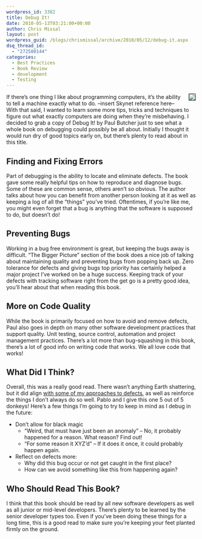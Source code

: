 ```yaml
---
wordpress_id: 3382
title: Debug It!
date: 2010-05-13T03:21:00+00:00
author: Chris Missal
layout: post
wordpress_guid: /blogs/chrismissal/archive/2010/05/12/debug-it.aspx
dsq_thread_id:
  - "272580144"
categories:
  - Best Practices
  - Book Review
  - development
  - Testing
---
```

 <img style="float: right;margin-left: 5px;margin-right: 5px;margin-top: 0px;margin-bottom: 0px;border: 1px solid black" src="http://assets3.pragprog.com/images/covers/190x228/pbdp.jpg" align="right" />If there&rsquo;s one thing I like about programming computers, it&rsquo;s the ability to tell a machine exactly what to do. &#8211;insert Skynet reference here&#8211; With that said, I wanted to learn some more tips, tricks and techniques to figure out what exactly computers are doing when they&rsquo;re misbehaving. I decided to grab a copy of Debug It! by Paul Butcher just to see what a whole book on debugging could possibly be all about. Initially I thought it would run dry of good topics early on, but there&rsquo;s plenty to read about in this title. 

## Finding and Fixing Errors

Part of debugging is the ability to locate and eliminate defects. The book gave some really helpful tips on how to reproduce and diagnose bugs. Some of these are common sense, others aren&rsquo;t so obvious. The author talks about how you can benefit from another person looking at it as well as keeping a log of all the &ldquo;things&rdquo; you&rsquo;ve tried. Oftentimes, if you&rsquo;re like me, you might even forget that a bug is anything that the software is supposed to do, but doesn&rsquo;t do!

## Preventing Bugs

Working in a bug free environment is great, but keeping the bugs away is difficult. &ldquo;The Bigger Picture&rdquo; section of the book does a nice job of talking about maintaining quality and preventing bugs from popping back up. Zero tolerance for defects and giving bugs top priority has certainly helped a major project I&rsquo;ve worked on be a huge success. Keeping track of your defects with tracking software right from the get go is a pretty good idea, you&rsquo;ll hear about that when reading this book.

## More on Code Quality

While the book is primarily focused on how to avoid and remove defects, Paul also goes in depth on many other software development practices that support quality. Unit testing, source control, automation and project management practices. There&rsquo;s a lot more than bug-squashing in this book, there&rsquo;s a lot of good info on writing code that works. We all love code that works!

## What Did I Think?

Overall, this was a really good read. There wasn&rsquo;t anything Earth shattering, but it did align [with some of my approaches to defects](/blogs/chrismissal/archive/2010/02/02/how-i-approach-a-defect.aspx "How I Approach a Defect"), as well as reinforce the things I don&rsquo;t always do so well. Pablo and I give this one 5 out of 5 donkeys! Here&rsquo;s a few things I&rsquo;m going to try to keep in mind as I debug in the future:

  * Don&rsquo;t allow for black magic 
      * &ldquo;Weird, that must have just been an anomaly&rdquo; &ndash; No, it probably happened for a reason. What reason? Find out! 
      * &ldquo;For some reason it XYZ&rsquo;d&rdquo; &ndash; If it does it once, it could probably happen again. 
  * Reflect on defects more: 
      * Why did this bug occur or not get caught in the first place? 
      * How can we avoid something like this from happening again? 

## Who Should Read This Book?

I think that this book should be read by all new software developers as well as all junior or mid-level developers. There&rsquo;s plenty to be learned by the senior developer types too. Even if you&rsquo;ve been doing these things for a long time, this is a good read to make sure you&rsquo;re keeping your feet planted firmly on the ground.